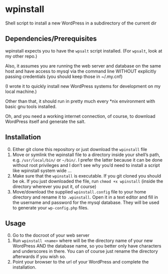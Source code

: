 # wpinstall

Shell script to install a new WordPress in a subdirectory of the current dir

## Dependencies/Prerequisites

wpinstall expects you to have the `wpsalt` script installed. (For `wpsalt`,
look at my other repo.)

Also, it assumes you are running the web server and database on the same
host and have access to mysql via the command line WITHOUT explicitly passing
credentials (you should keep those in ~/.my.cnf)

(I wrote it to quickly install new WordPress systems for development on
my local machine.)

Other than that, it should run in pretty much every
*nix environment with basic gnu tools installed.

Oh, and you need a working internet connection, of course, to download
WordPress itself and generate the salt.

## Installation

0.  Either git clone this repository or just download the `wpinstall` file
0.  Move or symlink the wpinstall file to a directory inside your shell’s
    path, e.g. `/usr/local/bin/` or `~/bin/`. I prefer the latter because
    it can be done without root privileges and I don’t see why you’d need
    to install a script like wpinstall system wide ...
0.  Make sure that the `wpinstall` is executable. If you git cloned you
    should be ok. If you just downloaded the file, run
    `chmod +x wpinstall` (inside the directory wherever you put it, of course)
0.  Move/download the supplied `wpinstall.config` file to your home
    directory and rename it to `.wpinstall`. Open it in a text editor and
    fill in the username and password for the mysql database. They will
    be used to generate your `wp-config.php` files.

## Usage

0.  Go to the docroot of your web server
0.  Run `wpinstall <name>` where <name> will be the directory name of your
    new WordPress AND the database name, so you better only have characters
    and underscores in there. You can of course just rename the directory
    afterwards if you wish so.
0.  Point your browser to the url of your WordPress and complete the
    installation.

